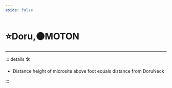```yaml
---
aside: false
---
```

# ⭐<labor>Doru</labor>,🟠<motor>MOTON</motor>

---

<!-- =================================================== -->
<!-- =================================================== -->
<!-- =================================================== -->
<!-- =================================================== -->
<!-- =================================================== -->
::: details 🛠

- Distance height of microsite above foot equals distance from DoruNeck

:::
